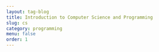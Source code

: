 ```yaml
---
layout: tag-blog
title: Introduction to Computer Science and Programming
slug: cs
category: programming
menu: false
order: 1
---
```

